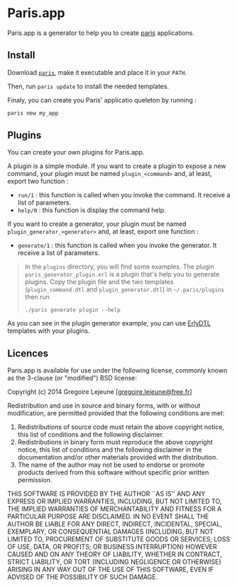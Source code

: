 # Paris.app

Paris.app is a generator to help you to create [paris](https://github.com/emedia-project/paris) applications. 

## Install

Download [`paris`](), make it executable and place it in your `PATH`.

Then, run `paris update` to install the needed templates.

Finaly, you can create you Paris' applicatio queleton by running :

```sh
paris new my_app
```

## Plugins

You can create your own plugins for Paris.app.

A plugin is a simple module. If you want to create a plugin to expose a new command, your plugin must be named `plugin_<command>` and, at least, export two function :

* `run/1` : this function is called when you invoke the command. It receive a list of parameters.
* `help/0` : this function is display the command help.

If you want to create a generator, your plugin must be named `plugin_generator_<generator>` and, at least, export one function :

* `generate/1` : this function is called when you invoke the generator. It receive a list of parameters.

> In the `plugins` directory, you will find some examples. The plugin `paris_generator_plugin.erl` is a plugin that's help you to generate plugins. Copy the plugin file and the two templates (`plugin_command.dtl` and `plugin_generator.dtl`) in `~/.paris/plugins` then run
>
>     ./paris generate plugin --help

As you can see in the plugin generator example, you can use [ErlyDTL](https://github.com/erlydtl/erlydtl) templates with your plugins.

## Licences

Paris.app is available for use under the following license, commonly known
as the 3-clause (or "modified") BSD license:

Copyright (c) 2014 Gregoire Lejeune [gregoire.lejeune@free.fr]

Redistribution and use in source and binary forms, with or without
modification, are permitted provided that the following conditions
are met:

1. Redistributions of source code must retain the above copyright
notice, this list of conditions and the following disclaimer.
2. Redistributions in binary form must reproduce the above copyright
notice, this list of conditions and the following disclaimer in the
documentation and/or other materials provided with the distribution.
3. The name of the author may not be used to endorse or promote products
derived from this software without specific prior written permission.

THIS SOFTWARE IS PROVIDED BY THE AUTHOR ``AS IS'' AND ANY EXPRESS OR
IMPLIED WARRANTIES, INCLUDING, BUT NOT LIMITED TO, THE IMPLIED WARRANTIES
OF MERCHANTABILITY AND FITNESS FOR A PARTICULAR PURPOSE ARE DISCLAIMED.
IN NO EVENT SHALL THE AUTHOR BE LIABLE FOR ANY DIRECT, INDIRECT,
INCIDENTAL, SPECIAL, EXEMPLARY, OR CONSEQUENTIAL DAMAGES (INCLUDING, BUT
NOT LIMITED TO, PROCUREMENT OF SUBSTITUTE GOODS OR SERVICES; LOSS OF USE,
DATA, OR PROFITS; OR BUSINESS INTERRUPTION) HOWEVER CAUSED AND ON ANY
THEORY OF LIABILITY, WHETHER IN CONTRACT, STRICT LIABILITY, OR TORT
(INCLUDING NEGLIGENCE OR OTHERWISE) ARISING IN ANY WAY OUT OF THE USE OF
THIS SOFTWARE, EVEN IF ADVISED OF THE POSSIBILITY OF SUCH DAMAGE.
